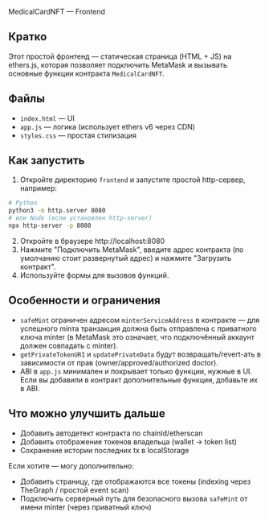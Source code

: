 MedicalCardNFT — Frontend

Кратко
----
Этот простой фронтенд — статическая страница (HTML + JS) на ethers.js, которая позволяет подключить MetaMask и вызывать основные функции контракта `MedicalCardNFT`.

Файлы
----
- `index.html` — UI
- `app.js` — логика (использует ethers v6 через CDN)
- `styles.css` — простая стилизация

Как запустить
----
1) Откройте директорию `frontend` и запустите простой http-сервер, например:

```bash
# Python
python3 -m http.server 8080
# или Node (если установлен http-server)
npx http-server -p 8080
```

2) Откройте в браузере http://localhost:8080
3) Нажмите "Подключить MetaMask", введите адрес контракта (по умолчанию стоит развернутый адрес) и нажмите "Загрузить контракт".
4) Используйте формы для вызовов функций.

Особенности и ограничения
----
- `safeMint` ограничен адресом `minterServiceAddress` в контракте — для успешного minтa транзакция должна быть отправлена с приватного ключа minter (в MetaMask это означает, что подключённый аккаунт должен совпадать с minter).
- `getPrivateTokenURI` и `updatePrivateData` будут возвращать/revert-ать в зависимости от прав (owner/approved/authorized doctor).
- ABI в `app.js` минимален и покрывает только функции, нужные в UI. Если вы добавили в контракт дополнительные функции, добавьте их в ABI.

Что можно улучшить дальше
----
- Добавить автодетект контракта по chainId/etherscan
- Добавить отображение токенов владельца (wallet -> token list)
- Сохранение истории последних tx в localStorage

Если хотите — могу дополнительно:
- Добавить страницу, где отображаются все токены (indexing через TheGraph / простой event scan)
- Подключить серверный путь для безопасного вызова `safeMint` от имени minter (через приватный ключ)

